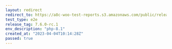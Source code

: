 ```yaml
---
layout: redirect
redirect_to: https://a8c-woo-test-reports.s3.amazonaws.com/public/release/7.6.0-rc.1/php-8.1/e2e/index.html
test_type: e2e
release_tag: 7.6.0-rc.1
env_description: "php-8.1"
created_at: "2023-04-04T10:14:28Z"
passed: true
---
```

